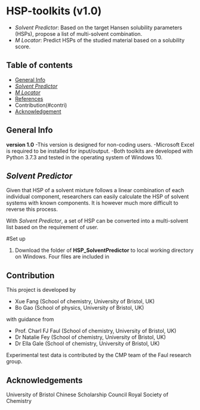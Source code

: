 # HSP-toolkits (v1.0)

* *Solvent Predictor*: Based on the target Hansen solubility parameters (HSPs), propose a list of multi-solvent combination.
* *M Locator*: Predict HSPs of the studied material based on a solubility score.

## Table of contents
* [General Info](#general-info)
* [*Solvent Predictor*](#solv_pred)
* [*M Locator*](#m_loc)
* [References](#ref)
* Contribution(#contri)
* [Acknowledgement](#ack)

## General Info

**version 1.0**
-This version is designed for non-coding users.
-Microsoft Excel is required to be installed for input/output.
-Both toolkits are developed with Python 3.7.3 and tested in the operating system of Windows 10.

## *Solvent Predictor*
Given that HSP of a solvent mixture follows a linear combination of each individual component, researchers can easily calculate the HSP of solvent systems with known components. It is however much more difficult to reverse this process.

With *Solvent Predictor*, a set of HSP can be converted into a multi-solvent list based on the requirement of user.

#Set up
1. Download the folder of **HSP_SolventPredictor** to local working directory on Windows.
Four files are included in 

## Contribution
This project is developed by
- Xue Fang (School of chemistry, University of Bristol, UK)
- Bo Gao (School of physics, University of Bristol, UK)

with guidance from
- Prof. Charl FJ Faul (School of chemistry, University of Bristol, UK)
- Dr Natalie Fey (School of chemistry, University of Bristol, UK)
- Dr Ella Gale (School of chemistry, University of Bristol, UK)

Experimental test data is contributed by the CMP team of the Faul research group.

## Acknowledgements
University of Bristol
Chinese Scholarship Council
Royal Society of Chemistry
